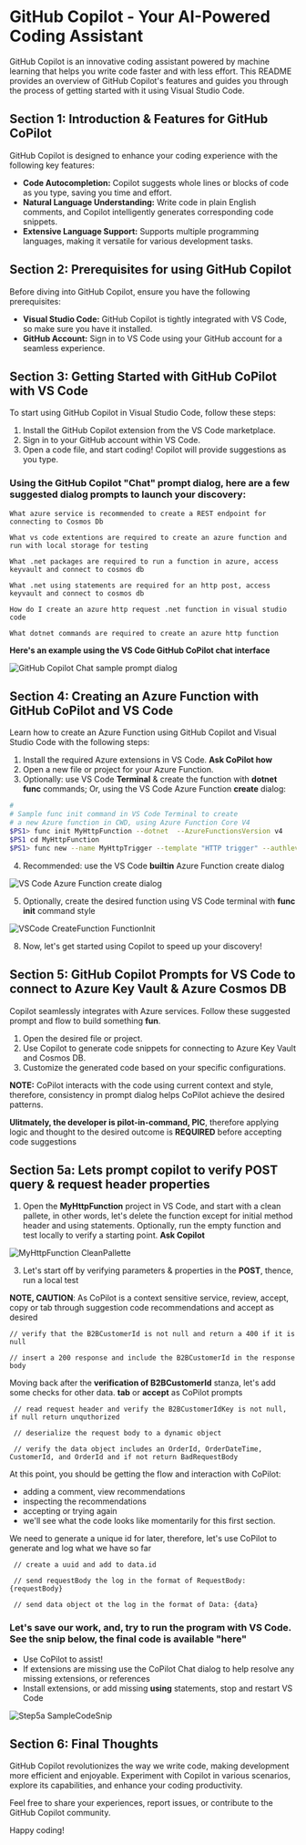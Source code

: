 # GitHub Copilot - Your AI-Powered Coding Assistant

GitHub Copilot is an innovative coding assistant powered by machine learning that helps you write code faster and with less effort. This README provides an overview of GitHub Copilot's features and guides you through the process of getting started with it using Visual Studio Code.

## Section 1: Introduction & Features for GitHub CoPilot

GitHub Copilot is designed to enhance your coding experience with the following key features:

- **Code Autocompletion:** Copilot suggests whole lines or blocks of code as you type, saving you time and effort.
- **Natural Language Understanding:** Write code in plain English comments, and Copilot intelligently generates corresponding code snippets.
- **Extensive Language Support:** Supports multiple programming languages, making it versatile for various development tasks.

## Section 2: Prerequisites for using GitHub Copilot

Before diving into GitHub Copilot, ensure you have the following prerequisites:

- **Visual Studio Code:** GitHub Copilot is tightly integrated with VS Code, so make sure you have it installed.
- **GitHub Account:** Sign in to VS Code using your GitHub account for a seamless experience.

## Section 3: Getting Started with GitHub CoPilot with VS Code

To start using GitHub Copilot in Visual Studio Code, follow these steps:

1. Install the GitHub Copilot extension from the VS Code marketplace.
2. Sign in to your GitHub account within VS Code.
3. Open a code file, and start coding! Copilot will provide suggestions as you type.

### Using the GitHub Copilot "Chat" prompt dialog, here are a few suggested dialog prompts to launch your discovery: 

```
What azure service is recommended to create a REST endpoint for connecting to Cosmos Db
```

```
What vs code extentions are required to create an azure function and run with local storage for testing
```

```
What .net packages are required to run a function in azure, access keyvault and connect to cosmos db
```

```
What .net using statements are required for an http post, access keyvault and connect to cosmos db
```

```
How do I create an azure http request .net function in visual studio code
```

```
What dotnet commands are required to create an azure http function
```

**Here's an example using the VS Code GitHub CoPilot chat interface** 

![GitHub Copilot Chat sample prompt dialog](https://github.com/garyciampa/GitHubCoPilotVSCodePrimer/assets/56933939/74eef4e8-e718-44de-b6e3-613194e7d362)

## Section 4: Creating an Azure Function with GitHub CoPilot and VS Code

Learn how to create an Azure Function using GitHub Copilot and Visual Studio Code with the following steps:

1. Install the required Azure extensions in VS Code. **Ask CoPilot how**
2. Open a new file or project for your Azure Function.
3. Optionally: use VS Code **Terminal** & create the function with **dotnet func** commands; Or, using the VS Code Azure Function **create** dialog: 
   
```bash
#
# Sample func init command in VS Code Terminal to create
# a new Azure function in CWD, using Azure Function Core V4 
$PS1> func init MyHttpFunction --dotnet  --AzureFunctionsVersion v4
$PS1 cd MyHttpFunction 
$PS1> func new --name MyHttpTrigger --template "HTTP trigger" --authlevel "anonymous"
```

4.  Recommended: use the VS Code **builtin** Azure Function create dialog

![VS Code Azure Function create dialog](https://github.com/garyciampa/GitHubCoPilotVSCodePrimer/assets/56933939/80078f7d-2399-4524-b252-9c6b0fe56ad1)

5. Optionally, create the desired function using VS Code terminal with **func init** command style

![VSCode CreateFunction FunctionInit](https://github.com/garyciampa/GitHubCoPilotVSCodePrimer/assets/56933939/ecc26dd1-ca3b-4abb-b616-2a682de8a343)

8. Now, let's get started using Copilot to speed up your discovery!

## Section 5: GitHub Copilot Prompts for VS Code to connect to Azure Key Vault & Azure Cosmos DB

Copilot seamlessly integrates with Azure services. Follow these suggested prompt and flow to build something **fun**. 

1. Open the desired file or project.
2. Use Copilot to generate code snippets for connecting to Azure Key Vault and Cosmos DB.
3. Customize the generated code based on your specific configurations.

**NOTE:** CoPilot interacts with the code using current context and style, therefore, consistency in prompt dialog helps CoPilot achieve the desired patterns. 

**Ulitmately, the developer is pilot-in-command, PIC**, therefore applying logic and thought to the desired outcome is **REQUIRED** before accepting code suggestions

## Section 5a: Lets prompt copilot to verify **POST** query & request header properties 

1. Open the **MyHttpFunction** project in VS Code, and start with a clean pallete, in other words, let's delete the function except for initial method header and using statements. Optionally, run the empty function and test locally to verify a starting point. **Ask Copilot** 
   
![MyHttpFunction CleanPallette](https://github.com/garyciampa/GitHubCoPilotVSCodePrimer/assets/56933939/2c5b74fe-48ec-457d-8399-e7b20ca4d5a5)

3. Let's start off by verifying parameters & properties in the **POST**, thence, run a local test

**NOTE, CAUTION**: As CoPilot is a context sensitive service, review, accept, copy or tab through suggestion code recommendations and accept as desired

``` // verify that the B2BCustomerId is not null and return a 400 if it is null ``` 

``` // insert a 200 response and include the B2BCustomerId in the response body ```

Moving back after the **verification of B2BCustomerId** stanza, let's add some checks for other data. **tab** or **accept** as CoPilot prompts 

``` // read request header and verify the B2BCustomerIdKey is not null, if null return unquthorized``` 

``` // deserialize the request body to a dynamic object```

``` // verify the data object includes an OrderId, OrderDateTime, CustomerId, and OrderId and if not return BadRequestBody```

At this point, you should be getting the flow and interaction with CoPilot: 

- adding a comment, view recommendations 
- inspecting the recommendations
- accepting or trying again
- we'll see what the code looks like momentarily for this first section. 

We need to generate a unique id for later, therefore, let's use CoPilot to generate and log what we have so far

``` // create a uuid and add to data.id```

``` // send requestBody the log in the format of RequestBody: {requestBody}```

``` // send data object ot the log in the format of Data: {data}```

### Let's save our work, and, try to run the program with VS Code. See the snip below, the final code is available "here"

- Use CoPilot to assist!
- If extensions are missing use the CoPilot Chat dialog to help resolve any missing extensions, or references
- Install extensions, or add missing **using** statements, stop and restart VS Code
  
![Step5a SampleCodeSnip](https://github.com/garyciampa/GitHubCoPilotVSCodePrimer/assets/56933939/0cbff455-c064-4f80-9c8b-8f431f583619)

## Section 6: Final Thoughts

GitHub Copilot revolutionizes the way we write code, making development more efficient and enjoyable. Experiment with Copilot in various scenarios, explore its capabilities, and enhance your coding productivity.

Feel free to share your experiences, report issues, or contribute to the GitHub Copilot community.

Happy coding!
